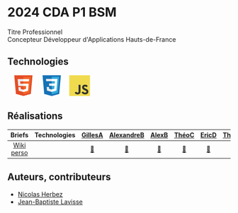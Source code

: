 # 2024 CDA P1 BSM

Titre Professionnel  
Concepteur Développeur d'Applications
Hauts-de-France

## Technologies

&nbsp;&nbsp;
![img_html](./profile/img/html.svg)
&nbsp;&nbsp;
![img_css](./profile/img/css.svg)
&nbsp;&nbsp;
![img_javascript](./profile/img/javascript.svg)

## Réalisations

| Briefs | Technologies | <a href="https://github.com/selligmada">GillesA</a> | <a href="https://github.com/areo-h">AlexandreB</a> | <a href="https://github.com/JunkBezoul">AlexB</a> | <a href="https://github.com/Theo02-12">ThéoC</a> | <a href="https://github.com/Ericdsr">EricD</a> | <a href="https://github.com/Yokokorico">ThéoD</a> | <a href="https://github.com/viviengajac">VivienG</a> | <a href="https://github.com/Karl-Gavois">KarlG</a> | <a href="https://github.com/kevin-ledez">KévinL</a> | <a href="https://github.com/Merlinovitch">AlexandreM</a> | <a href="https://github.com/Geoffrey184">GeoffreyN</a> | <a href="https://github.com/NOTLimai">WilliamT</a> |
| :----: | :----: | :----: | :----: | :----: | :----: | :----: | :----: | :----: | :----: | :----: | :----: | :----: | :----: |
| [Wiki perso](https://github.com/2024-cda-boulogne/wiki-perso) |  | <a href="https://github.com/2024-cda-boulogne/wiki-perso-gad">🔗</a> | <a href="https://github.com/2024-cda-boulogne/wiki-perso-abe">🔗</a> | <a href="https://github.com/2024-cda-boulogne/wiki-perso-abu">🔗</a> | <a href="https://github.com/2024-cda-boulogne/wiki-perso-tco">🔗</a> | <a href="https://github.com/2024-cda-boulogne/wiki-perso-eda">🔗</a> | <a href="https://github.com/2024-cda-boulogne/wiki-perso-tdu">🔗</a> | <a href="https://github.com/2024-cda-boulogne/wiki-perso-vga">🔗</a> | <a href="https://github.com/2024-cda-boulogne/wiki-perso-kga">🔗</a> | <a href="https://github.com/2024-cda-boulogne/wiki-perso-kle">🔗</a> | <a href="https://github.com/2024-cda-boulogne/wiki-perso-ame">🔗</a> | <a href="https://github.com/2024-cda-boulogne/wiki-perso-gno">🔗</a> | <a href="https://github.com/2024-cda-boulogne/wiki-perso-wtr">🔗</a> |

## Auteurs, contributeurs

* [Nicolas Herbez](https://github.com/nicolas-herbez)
* [Jean-Baptiste Lavisse](https://github.com/jblavisse)
